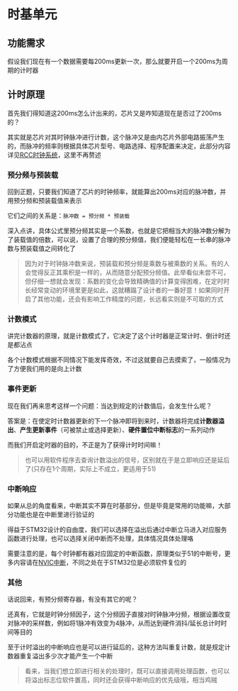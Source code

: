 # 时基单元

## 功能需求

假设我们现在有一个数据需要每200ms更新一次，那么就要开启一个200ms为周期的计时器

## 计时原理

首先我们得知道这200ms怎么计出来的，芯片又是咋知道现在是否过了200ms的？

其实就是芯片对其时钟脉冲进行计数，这个脉冲又是由内芯片外部电路振荡产生的，而脉冲的频率则根据具体芯片型号、电路选择、程序配置来决定，此部分内容详见[RCC时钟系统]()，这里不再赘述

### 预分频与预装载

回到正题，只要我们知道了芯片的时钟频率，就能算出200ms对应的脉冲数，并用预分频和预装载值来表示

它们之间的关系是：`脉冲数 = 预分频 * 预装载`

深入点讲，具体公式里预分频其实是一个系数，也就是它把相当大的脉冲数分解为了装载值的倍数，可以说，设置了合理的预分频值，我们便能轻松在一长串的脉冲数与预装载值之间转化了

> 因为对于时钟脉冲数来说，预装载和预分频是乘数与被乘数的关系。有的人会觉得反正其乘积是一样的，从而随意分配预分频值。此举看似未尝不可，但仔细一想就会发现：系数的变化会导致精确值的计算变得困难，在定时时长经常变动的环境里更是如此，这就糟蹋了设计者的一番好意！如果同时开启了其他功能，还会有影响工作精度的问题，长远看实则是不可取的方式

### 计数模式

讲完计数器的原理，就是计数模式了，它决定了这个计时器是正常计时、倒计时还是都沾点

各个计数模式根据不同情况下能发挥奇效，不过这就要自己去摸索了，一般情况为了方便我们用的是向上计数

### 事件更新

现在我们再来思考这样一个问题：当达到规定的计数值后，会发生什么呢？

答案是：在使定时计数器更新的下一个脉冲即将到来时，计数器将完成**计数器溢出**、**产生更新事件**（可被禁止或选择更新）、**硬件置位中断标志**的一系列动作

而我们开启定时器的目的，不正是为了获得计时时间嘛！

> 也可以用软件程序去查询计数溢出的信号，区别就在于是立即响应还是延后了(只存在1个周期，实际上不成立，更适用于51)

### 中断响应

如果从总的角度看来，中断其实不算在时基部分，但是毕竟是常用的功能嘛，大部分功能也是在中断里进行验证的

得益于STM32设计的自由度，我们可以选择在溢出后通过中断立马进入对应服务函数进行处理，也可以选择关闭中断而不处理，具体情况具体处理咯

需要注意的是，每个时钟都有器对应固定的中断函数，原理类似于51的中断号，更多内容请在[NVIC中断]()，不同之处在于STM32位是必须软件复位的

### 其他

话说回来，有预分频寄存器，有没有其它的呢？

还真有，它就是时钟分频因子，这个分频因子直接对时钟脉冲分频，根据设置改变对脉冲的采样数，例如将1脉冲有效变为4脉冲，从而达到硬件消抖/延长总计时时间等目的

至于计时溢出的中断响应也是可以进行延后的，这种方法叫重复计数，就是规定计数器重复溢出多少次才能产生一个中断



> 看来，当我们想立即进行相关的处理时，既可以直接调用处理函数，也可以将溢出标志位软件置高，同时还会获得中断响应的优先级哦，相当鸡贼
